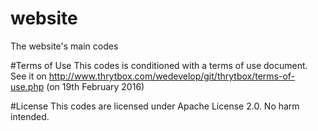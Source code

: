 # website
The website's main codes

#Terms of Use
This codes is conditioned with a terms of use document. See it on http://www.thrytbox.com/wedevelop/git/thrytbox/terms-of-use.php (on 19th February 2016)

#License
This codes are licensed under Apache License 2.0. No harm intended.
